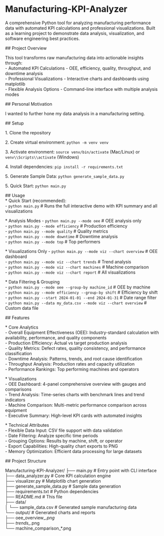 # Manufacturing-KPI-Analyzer

A comprehensive Python tool for analyzing manufacturing performance data with automated KPI calculations and professional visualizations. Built as a learning project to demonstrate data analysis, visualization, and software engineering best practices.


  
\## Project Overview

This tool transforms raw manufacturing data into actionable insights through:  
 \- Automated KPI Calculations - OEE, efficiency, quality, throughput, and downtime analysis  
 \- Professional Visualizations - Interactive charts and dashboards using matplotlib  
 \- Flexible Analysis Options - Command-line interface with multiple analysis modes  


  
\## Personal Motivation

I wanted to further hone my data analysis in a manufacturing setting. 


  
\## Setup

1\. Clone the repository

2\. Create virtual environment: `python -m venv venv`

3\. Activate environment: `source venv/bin/activate` (Mac/Linux) or `venv\\Scripts\\activate` (Windows)

4\. Install dependencies: `pip install -r requirements.txt`

5\. Generate Sample Data: `python generate_sample_data.py`

5\. Quick Start: `python main.py`


  
\## Usage  
\* Quick Start (recommended):  
 \- `python main.py`                                                 # Runs the full interactive demo with KPI summary and all visualizations  
  
\* Analysis Modes
 \- `python main.py --mode oee`                                      # OEE analysis only  
 \- `python main.py --mode efficiency`                               # Production efficiency  
 \- `python main.py --mode quality`                                  # Quality metrics  
 \- `python main.py --mode downtime`                                 # Downtime analysis  
 \- `python main.py --mode top`                                      # Top performers  
  
\* Visualizations Only
 \- `python main.py --mode viz --chart overview`                     # OEE dashboard  
 \- `python main.py --mode viz --chart trends`                       # Trend analysis  
 \- `python main.py --mode viz --chart machines`                     # Machine comparison  
 \- `python main.py --mode viz --chart report`                       # All visualizations  
  
\* Data Filtering & Grouping  
 \- `python main.py --mode oee --group-by machine_id`                # OEE by machine  
 \- `python main.py --mode efficiency --group-by shift`              # Efficiency by shift  
 \- `python main.py --start 2024-01-01 --end 2024-01-31`             # Date range filter  
 \- `python main.py --data my_data.csv --mode viz --chart overview`  # Custom data file  


  
\## Features

\* Core Analytics  
 \- Overall Equipment Effectiveness (OEE): Industry-standard calculation with availability, performance, and quality components  
 \- Production Efficiency: Actual vs target production analysis  
 \- Quality Metrics: Defect rates, quality consistency, and performance classification  
 \- Downtime Analysis: Patterns, trends, and root cause identification  
 \- Throughput Analysis: Production rates and capacity utilization  
 \- Performance Rankings: Top performing machines and operators  

\* Visualizations  
 \- OEE Dashboard: 4-panel comprehensive overview with gauges and comparisons  
 \- Trend Analysis: Time-series charts with benchmark lines and trend indicators  
 \- Machine Comparison: Multi-metric performance comparison across equipment  
 \- Executive Summary: High-level KPI cards with automated insights  

\* Technical Attributes  
 \- Flexible Data Input: CSV file support with data validation  
 \- Date Filtering: Analyze specific time periods  
 \- Grouping Options: Results by machine, shift, or operator  
 \- Export Capabilities: High-quality chart exports to PNG  
 \- Memory Optimization: Efficient data processing for large datasets  


  
\## Project Structure

Manufacturing-KPI-Analyzer/
├── main.py                   # Entry point with CLI interface  
├── data\_analyzer.py         # Core KPI calculation engine  
├── visualizer.py             # Matplotlib chart generation  
├── generate_sample_data.py   # Sample data generation  
├── requirements.txt          # Python dependencies  
├── README.md                 # This file  
├── data/                       
│   └── sample_data.csv       # Generated sample manufacturing data  
└── output/                   # Generated charts and reports  
    ├── oee_overview_*.png  
    ├── trends_*.png  
    └── machine_comparison_*.png
